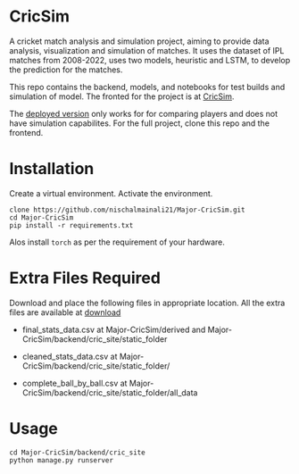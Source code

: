 # CricSim

A cricket match analysis and simulation project, aiming to provide data analysis, visualization and simulation of matches. It uses the dataset of IPL matches from 2008-2022, uses two models, heuristic and LSTM, to develop the prediction for the matches.

This repo contains the backend, models, and notebooks for test builds and simulation of model. The fronted for the project is at [CricSim](https://github.com/nischalmainali21/Major-CricSim-Frontend).

The [deployed version](https://cricsim.vercel.app/) only works for for comparing players and does not have simulation capabilites. For the full project, clone this repo and the frontend.

# Installation

Create a virtual environment. Activate the environment.

```
clone https://github.com/nischalmainali21/Major-CricSim.git
cd Major-CricSim
pip install -r requirements.txt
```

Alos install `torch` as per the requirement of your hardware.

# Extra Files Required

Download and place the following files in appropriate location. All the extra files are available at [download](https://mega.nz/folder/mfxRDAoA#uyB5hBzuDbCqDs0wJqGDcg)

- final_stats_data.csv at Major-CricSim/derived and Major-CricSim/backend/cric_site/static_folder

- cleaned_stats_data.csv at Major-CricSim/backend/cric_site/static_folder/

- complete_ball_by_ball.csv at Major-CricSim/backend/cric_site/static_folder/all_data

# Usage

```
cd Major-CricSim/backend/cric_site
python manage.py runserver
```
